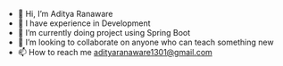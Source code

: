 - 👋 Hi, I’m Aditya Ranaware  
- 👀 I have experience in Development
- 🌱 I’m currently doing project using Spring Boot
- 💞️ I’m looking to collaborate on anyone who can teach something new
- 📫 How to reach me adityaranaware1301@gmail.com

<!---
AdityaR1301/AdityaR1301 is a ✨ special ✨ repository because its `README.md` (this file) appears on your GitHub profile.
You can click the Preview link to take a look at your changes.
--->
